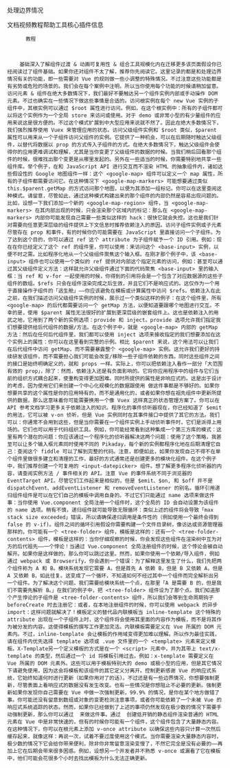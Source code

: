 处理边界情况

文档视频教程帮助工具核心插件信息
          
          教程
          
            
          
        基础深入了解组件过渡 & 动画可复用性 & 组合工具规模化内在迁移更多该页面假设你已经阅读过了组件基础。如果你还对组件不太了解，推荐你先阅读它。这里记录的都是和处理边界情况有关的功能，即一些需要对 Vue 的规则做一些小调整的特殊情况。不过注意这些功能都是有劣势或危险的场景的。我们会在每个案例中注明，所以当你使用每个功能的时候请稍加留意。访问元素 & 组件在绝大多数情况下，我们最好不要触达另一个组件实例内部或手动操作 DOM 元素。不过也确实在一些情况下做这些事情是合适的。访问根实例在每个 new Vue 实例的子组件中，其根实例可以通过 $root 属性进行访问。例如，在这个根实例中：所有的子组件都可以将这个实例作为一个全局 store 来访问或使用。对于 demo 或非常小型的有少量组件的应用来说这是很方便的。不过这个模式扩展到中大型应用来说就不然了。因此在绝大多数情况下，我们强烈推荐使用 Vuex 来管理应用的状态。访问父级组件实例和 $root 类似，$parent 属性可以用来从一个子组件访问父组件的实例。它提供了一种机会，可以在后期随时触达父级组件，以替代将数据以 prop 的方式传入子组件的方式。在绝大多数情况下，触达父级组件会使得你的应用更难调试和理解，尤其是当你变更了父级组件的数据的时候。当我们稍后回看那个组件的时候，很难找出那个变更是从哪里发起的。另外在一些适当的时候，你需要特别地共享一些组件库。举个例子，在和 JavaScript API 进行交互而不渲染 HTML 的抽象组件内，诸如这些假设性的 Google 地图组件一样：这个 <google-map> 组件可以定义一个 map 属性，所有的子组件都需要访问它。在这种情况下 <google-map-markers> 可能想要通过类似 this.$parent.getMap 的方式访问那个地图，以便为其添加一组标记。你可以在这里查阅这种模式。请留意，尽管如此，通过这种模式构建出来的那个组件的内部仍然是容易出现问题的。比如，设想一下我们添加一个新的 <google-map-region> 组件，当 <google-map-markers> 在其内部出现的时候，只会渲染那个区域内的标记：那么在 <google-map-markers> 内部你可能发现自己需要一些类似这样的 hack：很快它就会失控。这也是我们针对需要向任意更深层级的组件提供上下文信息时推荐依赖注入的原因。访问子组件实例或子元素尽管存在 prop 和事件，有的时候你仍可能需要在 JavaScript 里直接访问一个子组件。为了达到这个目的，你可以通过 ref 这个 attribute 为子组件赋予一个 ID 引用。例如：现在在你已经定义了这个 ref 的组件里，你可以使用：来访问这个 <base-input> 实例，以便不时之需。比如程序化地从一个父级组件聚焦这个输入框。在刚才那个例子中，该 <base-input> 组件也可以使用一个类似的 ref 提供对内部这个指定元素的访问，例如：甚至可以通过其父级组件定义方法：这样就允许父级组件通过下面的代码聚焦 <base-input> 里的输入框：当 ref 和 v-for 一起使用的时候，你得到的引用将会是一个包含了对应数据源的这些子组件的数组。$refs 只会在组件渲染完成之后生效，并且它们不是响应式的。这仅作为一个用于直接操作子组件的「逃生舱」——你应该避免在模板或计算属性中访问 $refs。依赖注入在此之前，在我们描述访问父级组件实例的时候，展示过一个类似这样的例子：在这个组件里，所有 <google-map> 的后代都需要访问一个 getMap 方法，以便知道要跟哪个地图进行交互。不幸的是，使用 $parent 属性无法很好的扩展到更深层级的嵌套组件上。这也是依赖注入的用武之地，它用到了两个新的实例选项：provide 和 inject。provide 选项允许我们指定我们想要提供给后代组件的数据/方法。在这个例子中，就是 <google-map> 内部的 getMap 方法：然后在任何后代组件里，我们都可以使用 inject 选项来接收指定的我们想要添加在这个实例上的属性：你可以在这里看到完整的示例。相比 $parent 来说，这个用法可以让我们在后代组件中访问 getMap，而不需要暴露整个 <google-map> 实例。这允许我们更好的持续研发该组件，而不需要担心我们可能会改变/移除一些子组件依赖的东西。同时这些组件之间的接口是始终明确定义的，就和 props 一样。实际上，你可以把依赖注入看作一部分「大范围有效的 prop」，除了：然而，依赖注入还是有负面影响的。它将你应用程序中的组件与它们当前的组织方式耦合起来，使重构变得更加困难。同时所提供的属性是非响应式的。这是出于设计的考虑，因为使用它们来创建一个中心化规模化的数据跟使用 做这件事都是不够好的。如果你想要共享的这个属性是你的应用特有的，而不是通用化的，或者如果你想在祖先组件中更新所提供的数据，那么这意味着你可能需要换用一个像 Vuex 这样真正的状态管理方案了。你可以在 API 参考文档学习更多关于依赖注入的知识。程序化的事件侦听器现在，你已经知道了 $emit 的用法，它可以被 v-on 侦听，但是 Vue 实例同时在其事件接口中提供了其它的方法。我们可以：你通常不会用到这些，但是当你需要在一个组件实例上手动侦听事件时，它们是派得上用场的。它们也可以用于代码组织工具。例如，你可能经常看到这种集成一个第三方库的模式：这里有两个潜在的问题：你应该通过一个程序化的侦听器解决这两个问题：使用了这个策略，我甚至可以让多个输入框元素同时使用不同的 Pikaday，每个新的实例都程序化地在后期清理它自己：查阅这个 fiddle 可以了解到完整的代码。注意，即便如此，如果你发现自己不得不在单个组件里做很多建立和清理的工作，最好的方式通常还是创建更多的模块化组件。在这个例子中，我们推荐创建一个可复用的 <input-datepicker> 组件。想了解更多程序化侦听器的内容，请查阅实例方法 / 事件相关的 API。注意 Vue 的事件系统不同于浏览器的 EventTarget API。尽管它们工作起来是相似的，但是 $emit、$on, 和 $off 并不是 dispatchEvent、addEventListener 和 removeEventListener 的别名。循环引用递归组件组件是可以在它们自己的模板中调用自身的。不过它们只能通过 name 选项来做这件事：当你使用 Vue.component 全局注册一个组件时，这个全局的 ID 会自动设置为该组件的 name 选项。稍有不慎，递归组件就可能导致无限循环：类似上述的组件将会导致「max stack size exceeded」错误，所以请确保递归调用是条件性的（例如使用一个最终会得到 false 的 v-if)。组件之间的循环引用假设你需要构建一个文件目录树，像访达或资源管理器那样的。你可能有一个 <tree-folder> 组件，模板是这样的：还有一个 <tree-folder-contents> 组件，模板是这样的：当你仔细观察的时候，你会发现这些组件在渲染树中互为对方的后代祖先——一个悖论！当通过 Vue.component 全局注册组件的时候，这个悖论会被自动解开。如果你是这样做的，那么你可以跳过这里。然而，如果你使用一个依赖/导入组件，例如通过 webpack 或 Browserify，你会遇到一个错误：为了解释这里发生了什么，我们先把两个组件称为 A 和 B。模块系统发现它需要 A，但是首先 A 依赖 B，但是 B 又依赖 A，但是 A 又依赖 B，如此往复。这变成了一个循环，不知道如何不经过其中一个组件而完全解析出另一个组件。为了解决这个问题，我们需要给模块系统一个点，在那里「A 是需要 B 的，但是我们不需要先解析 B。」在我们的例子中，把 <tree-folder> 组件设为了那个点。我们知道那个产生悖论的子组件是 <tree-folder-contents> 组件，所以我们会等到生命周期钩子 beforeCreate 时去注册它：或者，在本地注册组件的时候，你可以使用 webpack 的异步 import：这样问题就解决了！模板定义的替代品内联模板当 inline-template 这个特殊的 attribute 出现在一个子组件上时，这个组件将会使用其里面的内容作为模板，而不是将其作为被分发的内容。这使得模板的撰写工作更加灵活。内联模板需要定义在 Vue 所属的 DOM 元素内。不过，inline-template 会让模板的作用域变得更加难以理解。所以作为最佳实践，请在组件内优先选择 template 选项或 .vue 文件里的一个 <template> 元素来定义模板。X-Template另一个定义模板的方式是在一个 <script> 元素中，并为其带上 text/x-template 的类型，然后通过一个 id 将模板引用过去。例如：x-template 需要定义在 Vue 所属的 DOM 元素外。这些可以用于模板特别大的 demo 或极小型的应用，但是其它情况下请避免使用，因为这会将模板和该组件的其它定义分离开。控制更新感谢 Vue 的响应式系统，它始终知道何时进行更新（如果你用对了的话)。不过还是有一些边界情况，你想要强制更新，尽管表面上看响应式的数据没有发生改变。也有一些情况是你想阻止不必要的更新。强制更新如果你发现你自己需要在 Vue 中做一次强制更新，99.9% 的情况，是你在某个地方做错了事。你可能还没有留意到数组或对象的变更检测注意事项，或者你可能依赖了一个未被 Vue 的响应式系统追踪的状态。然而，如果你已经做到了上述的事项仍然发现在极少数的情况下需要手动强制更新，那么你可以通过  来做这件事。通过  创建低开销的静态组件渲染普通的 HTML 元素在 Vue 中是非常快速的，但有的时候你可能有一个组件，这个组件包含了大量静态内容。在这种情况下，你可以在根元素上添加 v-once attribute 以确保这些内容只计算一次然后缓存起来，就像这样：再说一次，试着不要过度使用这个模式。当你需要渲染大量静态内容时，极少数的情况下它会给你带来便利，除非你非常留意渲染变慢了，不然它完全是没有必要的——再加上它在后期会带来很多困惑。例如，设想另一个开发者并不熟悉 v-once 或漏看了它在模板中，他们可能会花很多个小时去找出模板为什么无法正确更新。